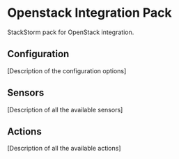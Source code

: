 # Openstack Integration Pack

StackStorm pack for OpenStack integration.

## Configuration

[Description of the configuration options]

## Sensors

[Description of all the available sensors]

## Actions

[Description of all the available actions]